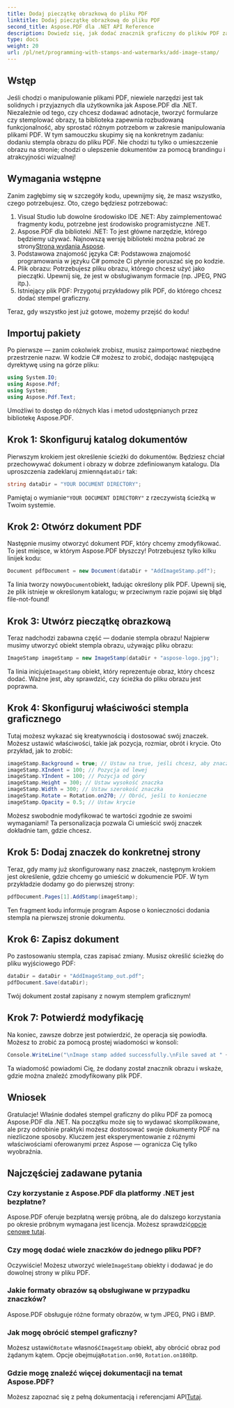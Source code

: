```yaml
---
title: Dodaj pieczątkę obrazkową do pliku PDF
linktitle: Dodaj pieczątkę obrazkową do pliku PDF
second_title: Aspose.PDF dla .NET API Reference
description: Dowiedz się, jak dodać znacznik graficzny do plików PDF za pomocą Aspose.PDF dla platformy .NET, korzystając z instrukcji krok po kroku i przykładowego kodu.
type: docs
weight: 20
url: /pl/net/programming-with-stamps-and-watermarks/add-image-stamp/
---
```

## Wstęp

Jeśli chodzi o manipulowanie plikami PDF, niewiele narzędzi jest tak solidnych i przyjaznych dla użytkownika jak Aspose.PDF dla .NET. Niezależnie od tego, czy chcesz dodawać adnotacje, tworzyć formularze czy stemplować obrazy, ta biblioteka zapewnia rozbudowaną funkcjonalność, aby sprostać różnym potrzebom w zakresie manipulowania plikami PDF. W tym samouczku skupimy się na konkretnym zadaniu: dodaniu stempla obrazu do pliku PDF. Nie chodzi tu tylko o umieszczenie obrazu na stronie; chodzi o ulepszenie dokumentów za pomocą brandingu i atrakcyjności wizualnej!

## Wymagania wstępne

Zanim zagłębimy się w szczegóły kodu, upewnijmy się, że masz wszystko, czego potrzebujesz. Oto, czego będziesz potrzebować:

1. Visual Studio lub dowolne środowisko IDE .NET: Aby zaimplementować fragmenty kodu, potrzebne jest środowisko programistyczne .NET.
2.  Aspose.PDF dla biblioteki .NET: To jest główne narzędzie, którego będziemy używać. Najnowszą wersję biblioteki można pobrać ze strony[Strona wydania Aspose](https://releases.aspose.com/pdf/net/).
3. Podstawowa znajomość języka C#: Podstawowa znajomość programowania w języku C# pomoże Ci płynnie poruszać się po kodzie.
4. Plik obrazu: Potrzebujesz pliku obrazu, którego chcesz użyć jako pieczątki. Upewnij się, że jest w obsługiwanym formacie (np. JPEG, PNG itp.).
5. Istniejący plik PDF: Przygotuj przykładowy plik PDF, do którego chcesz dodać stempel graficzny.

Teraz, gdy wszystko jest już gotowe, możemy przejść do kodu!

## Importuj pakiety

Po pierwsze — zanim cokolwiek zrobisz, musisz zaimportować niezbędne przestrzenie nazw. W kodzie C# możesz to zrobić, dodając następującą dyrektywę using na górze pliku:

```csharp
using System.IO;
using Aspose.Pdf;
using System;
using Aspose.Pdf.Text;
```

Umożliwi to dostęp do różnych klas i metod udostępnianych przez bibliotekę Aspose.PDF.

## Krok 1: Skonfiguruj katalog dokumentów

 Pierwszym krokiem jest określenie ścieżki do dokumentów. Będziesz chciał przechowywać dokument i obrazy w dobrze zdefiniowanym katalogu. Dla uproszczenia zadeklaruj zmienną`dataDir` tak:

```csharp
string dataDir = "YOUR DOCUMENT DIRECTORY";
```

 Pamiętaj o wymianie`"YOUR DOCUMENT DIRECTORY"` z rzeczywistą ścieżką w Twoim systemie.

## Krok 2: Otwórz dokument PDF

Następnie musimy otworzyć dokument PDF, który chcemy zmodyfikować. To jest miejsce, w którym Aspose.PDF błyszczy! Potrzebujesz tylko kilku linijek kodu:

```csharp
Document pdfDocument = new Document(dataDir + "AddImageStamp.pdf");
```

 Ta linia tworzy nowy`Document`obiekt, ładując określony plik PDF. Upewnij się, że plik istnieje w określonym katalogu; w przeciwnym razie pojawi się błąd file-not-found!

## Krok 3: Utwórz pieczątkę obrazkową

Teraz nadchodzi zabawna część — dodanie stempla obrazu! Najpierw musimy utworzyć obiekt stempla obrazu, używając pliku obrazu:

```csharp
ImageStamp imageStamp = new ImageStamp(dataDir + "aspose-logo.jpg");
```

 Ta linia inicjuje`ImageStamp` obiekt, który reprezentuje obraz, który chcesz dodać. Ważne jest, aby sprawdzić, czy ścieżka do pliku obrazu jest poprawna.

## Krok 4: Skonfiguruj właściwości stempla graficznego

Tutaj możesz wykazać się kreatywnością i dostosować swój znaczek. Możesz ustawić właściwości, takie jak pozycja, rozmiar, obrót i krycie. Oto przykład, jak to zrobić:

```csharp
imageStamp.Background = true; // Ustaw na true, jeśli chcesz, aby znaczek znajdował się w tle
imageStamp.XIndent = 100; // Pozycja od lewej
imageStamp.YIndent = 100; // Pozycja od góry
imageStamp.Height = 300; // Ustaw wysokość znaczka
imageStamp.Width = 300; // Ustaw szerokość znaczka
imageStamp.Rotate = Rotation.on270; // Obróć, jeśli to konieczne
imageStamp.Opacity = 0.5; // Ustaw krycie
```

Możesz swobodnie modyfikować te wartości zgodnie ze swoimi wymaganiami! Ta personalizacja pozwala Ci umieścić swój znaczek dokładnie tam, gdzie chcesz.

## Krok 5: Dodaj znaczek do konkretnej strony

Teraz, gdy mamy już skonfigurowany nasz znaczek, następnym krokiem jest określenie, gdzie chcemy go umieścić w dokumencie PDF. W tym przykładzie dodamy go do pierwszej strony:

```csharp
pdfDocument.Pages[1].AddStamp(imageStamp);
```

Ten fragment kodu informuje program Aspose o konieczności dodania stempla na pierwszej stronie dokumentu.

## Krok 6: Zapisz dokument

Po zastosowaniu stempla, czas zapisać zmiany. Musisz określić ścieżkę do pliku wyjściowego PDF:

```csharp
dataDir = dataDir + "AddImageStamp_out.pdf";
pdfDocument.Save(dataDir);
```

Twój dokument został zapisany z nowym stemplem graficznym!

## Krok 7: Potwierdź modyfikację

Na koniec, zawsze dobrze jest potwierdzić, że operacja się powiodła. Możesz to zrobić za pomocą prostej wiadomości w konsoli:

```csharp
Console.WriteLine("\nImage stamp added successfully.\nFile saved at " + dataDir);
```

Ta wiadomość powiadomi Cię, że dodany został znacznik obrazu i wskaże, gdzie można znaleźć zmodyfikowany plik PDF.

## Wniosek

Gratulacje! Właśnie dodałeś stempel graficzny do pliku PDF za pomocą Aspose.PDF dla .NET. Na początku może się to wydawać skomplikowane, ale przy odrobinie praktyki możesz dostosować swoje dokumenty PDF na niezliczone sposoby. Kluczem jest eksperymentowanie z różnymi właściwościami oferowanymi przez Aspose — ogranicza Cię tylko wyobraźnia.

## Najczęściej zadawane pytania

### Czy korzystanie z Aspose.PDF dla platformy .NET jest bezpłatne?  
 Aspose.PDF oferuje bezpłatną wersję próbną, ale do dalszego korzystania po okresie próbnym wymagana jest licencja. Możesz sprawdzić[opcje cenowe tutaj](https://purchase.aspose.com/buy).

### Czy mogę dodać wiele znaczków do jednego pliku PDF?  
 Oczywiście! Możesz utworzyć wiele`ImageStamp` obiekty i dodawać je do dowolnej strony w pliku PDF.

### Jakie formaty obrazów są obsługiwane w przypadku znaczków?  
Aspose.PDF obsługuje różne formaty obrazów, w tym JPEG, PNG i BMP.

### Jak mogę obrócić stempel graficzny?  
 Możesz ustawić`Rotate` własność`ImageStamp` obiekt, aby obrócić obraz pod żądanym kątem. Opcje obejmują`Rotation.on90`, `Rotation.on180`itp.

### Gdzie mogę znaleźć więcej dokumentacji na temat Aspose.PDF?  
 Możesz zapoznać się z pełną dokumentacją i referencjami API[Tutaj](https://reference.aspose.com/pdf/net/).